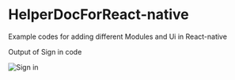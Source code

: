 # HelperDocForReact-native
Example codes for adding different Modules and Ui in React-native

Output of Sign in code 

![Sign in](https://user-images.githubusercontent.com/32322865/155077299-a3e6660c-3b15-4a83-9796-7631ebdd14dd.png)



